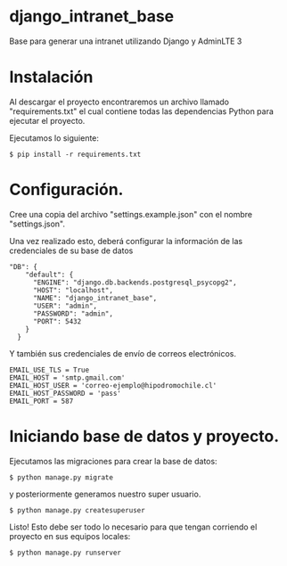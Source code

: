 # django_intranet_base
Base para generar una intranet utilizando Django y AdminLTE 3

# Instalación

Al descargar el proyecto encontraremos un archivo llamado "requirements.txt" el cual contiene todas las dependencias Python para ejecutar el proyecto. 

Ejecutamos lo siguiente: 

    $ pip install -r requirements.txt

# Configuración.

Cree una copia del archivo "settings.example.json" con el nombre "settings.json".

Una vez realizado esto, deberá configurar la información de las credenciales de su base de datos

    "DB": {
        "default": {
          "ENGINE": "django.db.backends.postgresql_psycopg2",
          "HOST": "localhost",
          "NAME": "django_intranet_base",
          "USER": "admin",
          "PASSWORD": "admin",
          "PORT": 5432
        }
      }


Y también sus credenciales de envío de correos electrónicos. 

    EMAIL_USE_TLS = True
    EMAIL_HOST = 'smtp.gmail.com'
    EMAIL_HOST_USER = 'correo-ejemplo@hipodromochile.cl'
    EMAIL_HOST_PASSWORD = 'pass'
    EMAIL_PORT = 587

# Iniciando base de datos y proyecto.

Ejecutamos las migraciones para crear la base de datos: 

    $ python manage.py migrate


y posteriormente generamos nuestro super usuario. 

    $ python manage.py createsuperuser


Listo! Esto debe ser todo lo necesario para que tengan corriendo el proyecto en sus equipos locales: 

    $ python manage.py runserver
